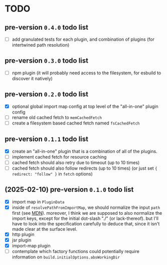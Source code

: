 # TODO

## pre-version `0.4.0` todo list

- [ ] add granulated tests for each plugin, and combination of plugins (for intertwined path resolution)

## pre-version `0.3.0` todo list

- [ ] npm plugin (it will probably need access to the filesystem, for esbuild to discover it natively)

## pre-version `0.2.0` todo list

- [x] optional global import map config at top level of the "all-in-one" plugin config
- [ ] rename old cached fetch to `memCachedFetch`
- [ ] create a filesystem based cached fetch named `fsCachedFetch`

## pre-version `0.1.1` todo list

- [x] create an "all-in-one" plugin that is a combination of all of the plugins.
- [ ] implement cached fetch for resource caching
- [ ] cached fetch should also retry due to timeout (up to 10 times)
- [ ] cached fetch should also follow redirects (up to 10 times) (or just set `{ redirect: "follow" }` in `fetch` options)

## (2025-02-10) pre-version `0.1.0` todo list

- [x] import map in `PluginData`
- [x] inside of `resolvePathFromImportMap`, we should normalize the input `path` first (see [MDN](https://developer.mozilla.org/en-US/docs/Web/HTML/Element/script/type/importmap#module_specifier_map:~:text=A%20module%20specifier%20of%20./foo/../js/app.js%20would%20be%20resolved%20to%20./js/app.js%20before%20matching)).
      moreover, I think we are supposed to also normalize the import keys, except for the initial dot-slash "./" (or lack-thereof).
      but I'll have to look into the specification carefully to deduce that, since it isn't made clear at the surface level.
- [x] http plugin
- [x] jsr plugin
- [x] import-map plugin
- [ ] contemplate which factory functions could potentially require information on `build.initialOptions.absWorkingDir`
